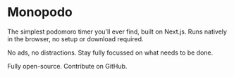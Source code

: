 # Monopodo

The simplest podomoro timer you'll ever find, built on Next.js.
Runs natively in the browser, no setup or download required.

No ads, no distractions. Stay fully focussed on what needs to be done.

Fully open-source. Contribute on GitHub.